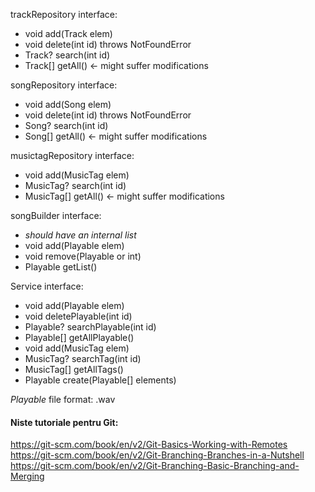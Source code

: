 trackRepository interface:
- void add(Track elem)
- void delete(int id) throws NotFoundError
- Track? search(int id)
- Track[] getAll() <- might suffer modifications

songRepository interface:
- void add(Song elem)
- void delete(int id) throws NotFoundError
- Song? search(int id)
- Song[] getAll() <- might suffer modifications

musictagRepository interface:
- void add(MusicTag elem)
- MusicTag? search(int id)
- MusicTag[] getAll() <- might suffer modifications

songBuilder interface:
- *should have an internal list*
- void add(Playable elem)
- void remove(Playable or int)
- Playable getList()

Service interface:
- void add(Playable elem)
- void deletePlayable(int id)
- Playable? searchPlayable(int id)
- Playable[] getAllPlayable()
- void add(MusicTag elem)
- MusicTag? searchTag(int id)
- MusicTag[] getAllTags()
- Playable create(Playable[] elements)

*Playable* file format: .wav


#### Niste tutoriale pentru Git:
https://git-scm.com/book/en/v2/Git-Basics-Working-with-Remotes \
https://git-scm.com/book/en/v2/Git-Branching-Branches-in-a-Nutshell \
https://git-scm.com/book/en/v2/Git-Branching-Basic-Branching-and-Merging
